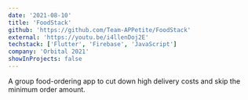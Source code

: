 ```yaml
---
date: '2021-08-10'
title: 'FoodStack'
github: 'https://github.com/Team-APPetite/FoodStack'
external: 'https://youtu.be/i4llenDoj2E'
techstack: ['Flutter', 'Firebase', 'JavaScript']
company: 'Orbital 2021'
showInProjects: false
---
```


A group food-ordering app to cut down high delivery costs and skip the minimum order amount.

